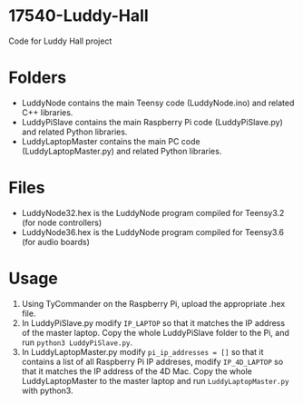 # 17540-Luddy-Hall
Code for Luddy Hall project 

# Folders

* LuddyNode contains the main Teensy code (LuddyNode.ino) and related C++ libraries.
* LuddyPiSlave contains the main Raspberry Pi code (LuddyPiSlave.py) and related Python libraries.
* LuddyLaptopMaster contains the main PC code (LuddyLaptopMaster.py) and related Python libraries.

# Files

* LuddyNode32.hex is the LuddyNode program compiled for Teensy3.2 (for node controllers)
* LuddyNode36.hex is the LuddyNode program compiled for Teensy3.6 (for audio boards)

# Usage

1. Using TyCommander on the Raspberry Pi, upload the appropriate .hex file.
2. In LuddyPiSlave.py modify `IP_LAPTOP` so that it matches the IP address of the master laptop. Copy the whole LuddyPiSlave folder to the Pi, and run `python3 LuddyPiSlave.py`.
3. In LuddyLaptopMaster.py modify  `pi_ip_addresses = []` so that it contains a list of all Raspberry Pi IP addreses, modify `IP_4D_LAPTOP` so that it matches the IP address of the 4D Mac. Copy the whole LuddyLaptopMaster to the master laptop and run `LuddyLaptopMaster.py` with python3.
